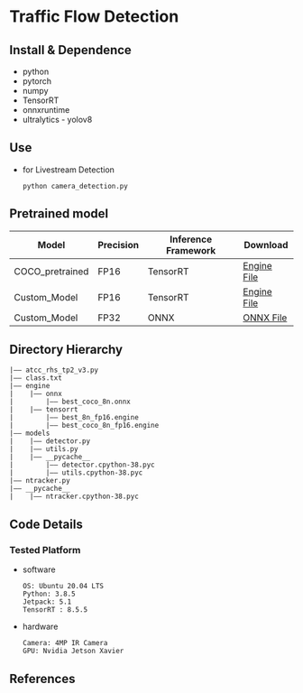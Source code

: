 # Traffic Flow Detection

## Install & Dependence

- python
- pytorch
- numpy
- TensorRT
- onnxruntime
- ultralytics - yolov8

## Use

- for Livestream Detection
  ```
  python camera_detection.py
  ```

## Pretrained model

| Model           | Precision | Inference Framework | Download                                                                                         |
| --------------- | --------- | ------------------- | ------------------------------------------------------------------------------------------------ |
| COCO_pretrained | FP16      | TensorRT            | [Engine File](AI_Projects/Computer_Vision/AI_Sensor_Fusion_Project/CameraSensor/engine/tensorrt) |
| Custom_Model    | FP16      | TensorRT            | [Engine File](AI_Projects/Computer_Vision/AI_Sensor_Fusion_Project/CameraSensor/engine/tensorrt) |
| Custom_Model    | FP32      | ONNX                | [ONNX File](AI_Projects/Computer_Vision/AI_Sensor_Fusion_Project/CameraSensor/engine/onnx)       |

## Directory Hierarchy

```
|—— atcc_rhs_tp2_v3.py
|—— class.txt
|—— engine
|    |—— onnx
|        |—— best_coco_8n.onnx
|    |—— tensorrt
|        |—— best_8n_fp16.engine
|        |—— best_coco_8n_fp16.engine
|—— models
|    |—— detector.py
|    |—— utils.py
|    |—— __pycache__
|        |—— detector.cpython-38.pyc
|        |—— utils.cpython-38.pyc
|—— ntracker.py
|—— __pycache__
|    |—— ntracker.cpython-38.pyc
```

## Code Details

### Tested Platform

- software
  ```
  OS: Ubuntu 20.04 LTS
  Python: 3.8.5
  Jetpack: 5.1
  TensorRT : 8.5.5
  ```
- hardware
  ```
  Camera: 4MP IR Camera
  GPU: Nvidia Jetson Xavier
  ```

## References

<!--
- [paper-1]()
- [paper-2]()
- [code-1](https://github.com)
- [code-2](https://github.com)

## Citing
